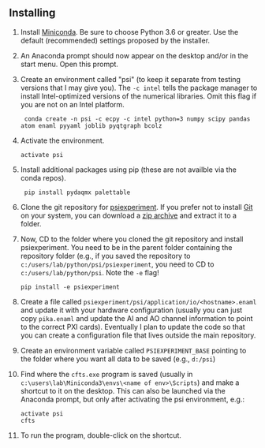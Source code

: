Installing
----------

1. Install [Miniconda](https://conda.io/miniconda.html). Be sure to choose Python 3.6 or greater. Use the default (recommended) settings proposed by the installer.

2. An Anaconda prompt should now appear on the desktop and/or in the start menu. Open this prompt.

3. Create an environment called "psi" (to keep it separate from testing versions that I may give you).  The `-c intel` tells the package manager to install Intel-optimized versions of the numerical libraries. Omit this flag if you are not on an Intel platform.
   ```
	conda create -n psi -c ecpy -c intel python=3 numpy scipy pandas atom enaml pyyaml joblib pyqtgraph bcolz
	```

4. Activate the environment.
	```
	activate psi
	```

5. Install additional packages using pip (these are not availble via the conda
   repos).
   ```
	pip install pydaqmx palettable
	```

6. Clone the git repository for [psiexperiment](https://github.com/bburan/psiexperiment). If you prefer not to install [Git](https://git-scm.com/download/win) on your system, you can download a [zip archive](https://github.com/bburan/psiexperiment/archive/master.zip) and extract it to a folder.

7. Now, CD to the folder where you cloned the git repository and install psiexperiment. You need to be in the parent folder containing the repository folder (e.g., if you saved the repository to `c:/users/lab/python/psi/psiexperiment`, you need to CD to `c:/users/lab/python/psi`. Note the `-e` flag!
	```
	pip install -e psiexperiment
	```

8. Create a file called `psiexperiment/psi/application/io/<hostname>.enaml` and update it with your hardware configuration (usually you can just copy `pika.enaml` and update the AI and AO channel information to point to the correct PXI cards). Eventually I plan to update the code so that you can create a configuration file that lives outside the main repository.

9. Create an environment variable called `PSIEXPERIMENT_BASE` pointing to the folder where you want all data to be saved (e.g., `d:/psi`)

10. Find where the `cfts.exe` program is saved (usually in `c:\users\lab\Miniconda3\envs\<name of env>\Scripts`) and make a shortcut to it on the desktop. This can also be launched via the Anaconda prompt, but only after activating the psi environment, e.g.:
	```
	activate psi
	cfts
	```

11. To run the program, double-click on the shortcut.
